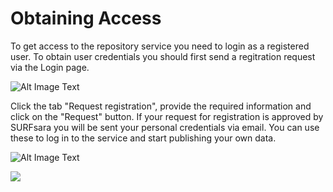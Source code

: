 # Obtaining Access

To get access to the repository service you need to login as a registered user. To obtain user credentials you should first send a regitration request via the Login page.

<!-- <img src="img/login.png" style="max-width:100%"> -->

![Alt Image Text](img/login.png)

Click the tab "Request registration", provide the required information and click on the "Request" button. If your request for registration is approved by SURFsara you will be sent your personal credentials via email. You can use these to log in to the service and start publishing your own data.

![Alt Image Text](img/create_account.png)

<img src="img/create_account.png" style="max-width:100%">